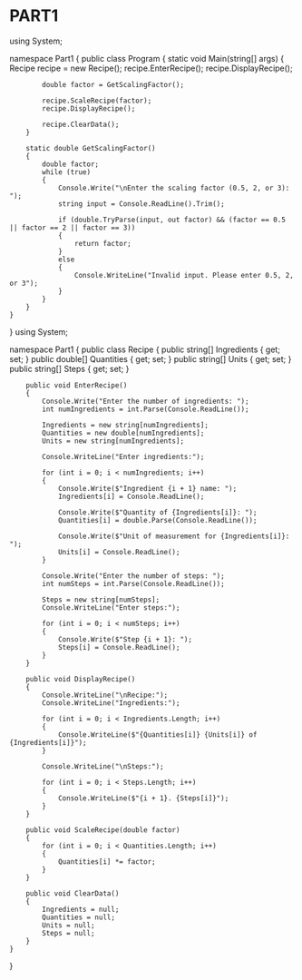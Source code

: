 # PART1
using System;

namespace Part1
{
    public class Program
    {
        static void Main(string[] args)
        {
            Recipe recipe = new Recipe();
            recipe.EnterRecipe();
            recipe.DisplayRecipe();

            double factor = GetScalingFactor();

            recipe.ScaleRecipe(factor);
            recipe.DisplayRecipe();

            recipe.ClearData();
        }

        static double GetScalingFactor()
        {
            double factor;
            while (true)
            {
                Console.Write("\nEnter the scaling factor (0.5, 2, or 3): ");
                string input = Console.ReadLine().Trim();

                if (double.TryParse(input, out factor) && (factor == 0.5 || factor == 2 || factor == 3))
                {
                    return factor;
                }
                else
                {
                    Console.WriteLine("Invalid input. Please enter 0.5, 2, or 3");
                }
            }
        }
    }
}
using System;

namespace Part1
{
    public class Recipe
    {
        public string[] Ingredients { get; set; }
        public double[] Quantities { get; set; }
        public string[] Units { get; set; }
        public string[] Steps { get; set; }

        public void EnterRecipe()
        {
            Console.Write("Enter the number of ingredients: ");
            int numIngredients = int.Parse(Console.ReadLine());

            Ingredients = new string[numIngredients];
            Quantities = new double[numIngredients];
            Units = new string[numIngredients];

            Console.WriteLine("Enter ingredients:");
            
            for (int i = 0; i < numIngredients; i++)
            {
                Console.Write($"Ingredient {i + 1} name: ");
                Ingredients[i] = Console.ReadLine();

                Console.Write($"Quantity of {Ingredients[i]}: ");
                Quantities[i] = double.Parse(Console.ReadLine());

                Console.Write($"Unit of measurement for {Ingredients[i]}: ");
                Units[i] = Console.ReadLine();
            }

            Console.Write("Enter the number of steps: ");
            int numSteps = int.Parse(Console.ReadLine());

            Steps = new string[numSteps];
            Console.WriteLine("Enter steps:");

            for (int i = 0; i < numSteps; i++)
            {
                Console.Write($"Step {i + 1}: ");
                Steps[i] = Console.ReadLine();
            }
        }

        public void DisplayRecipe()
        {
            Console.WriteLine("\nRecipe:");
            Console.WriteLine("Ingredients:");

            for (int i = 0; i < Ingredients.Length; i++)
            {
                Console.WriteLine($"{Quantities[i]} {Units[i]} of {Ingredients[i]}");
            }

            Console.WriteLine("\nSteps:");
            
            for (int i = 0; i < Steps.Length; i++)
            {
                Console.WriteLine($"{i + 1}. {Steps[i]}");
            }
        }

        public void ScaleRecipe(double factor)
        {
            for (int i = 0; i < Quantities.Length; i++)
            {
                Quantities[i] *= factor;
            }
        }

        public void ClearData()
        {
            Ingredients = null;
            Quantities = null;
            Units = null;
            Steps = null;
        }
    }
}

            
